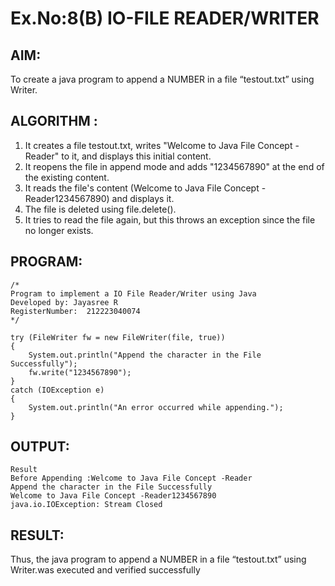 # Ex.No:8(B) IO-FILE READER/WRITER
## AIM:
To create a java program to append a NUMBER in a file “testout.txt” using Writer.


## ALGORITHM :
1.	It creates a file testout.txt, writes "Welcome to Java File Concept -Reader" to it, and displays this initial content.
2.	It reopens the file in append mode and adds "1234567890" at the end of the existing content.
3.	It reads the file's content (Welcome to Java File Concept -Reader1234567890) and displays it.
4.	The file is deleted using file.delete().
5.	It tries to read the file again, but this throws an exception since the file no longer exists.




## PROGRAM:
 ```
/*
Program to implement a IO File Reader/Writer using Java
Developed by: Jayasree R
RegisterNumber:  212223040074
*/
```
```
try (FileWriter fw = new FileWriter(file, true)) 
{ 
    System.out.println("Append the character in the File Successfully");
    fw.write("1234567890");
} 
catch (IOException e) 
{
    System.out.println("An error occurred while appending.");
}

```




## OUTPUT:
```
Result
Before Appending :Welcome to Java File Concept -Reader
Append the character in the File Successfully
Welcome to Java File Concept -Reader1234567890
java.io.IOException: Stream Closed
```


## RESULT:
Thus, the java program to append a NUMBER in a file “testout.txt” using Writer.was executed and verified successfully



